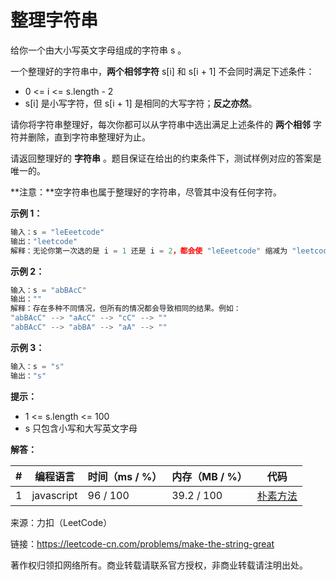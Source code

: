 # 整理字符串

给你一个由大小写英文字母组成的字符串 s 。

一个整理好的字符串中，**两个相邻字符** s[i] 和 s[i + 1] 不会同时满足下述条件：

- 0 <= i <= s.length - 2
- s[i] 是小写字符，但 s[i + 1] 是相同的大写字符；**反之亦然**。

请你将字符串整理好，每次你都可以从字符串中选出满足上述条件的 **两个相邻** 字符并删除，直到字符串整理好为止。

请返回整理好的 **字符串** 。题目保证在给出的约束条件下，测试样例对应的答案是唯一的。

**注意：**空字符串也属于整理好的字符串，尽管其中没有任何字符。

**示例 1：**

``` javascript
输入：s = "leEeetcode"
输出："leetcode"
解释：无论你第一次选的是 i = 1 还是 i = 2，都会使 "leEeetcode" 缩减为 "leetcode" 。
```

**示例 2：**

``` javascript
输入：s = "abBAcC"
输出：""
解释：存在多种不同情况，但所有的情况都会导致相同的结果。例如：
"abBAcC" --> "aAcC" --> "cC" --> ""
"abBAcC" --> "abBA" --> "aA" --> ""
```

**示例 3：**

``` javascript
输入：s = "s"
输出："s"
```

**提示：**

- 1 <= s.length <= 100
- s 只包含小写和大写英文字母

**解答：**

**#**|**编程语言**|**时间（ms / %）**|**内存（MB / %）**|**代码**
--|--|--|--|--
1|javascript|96 / 100|39.2 / 100|[朴素方法](./javascript/ac_v1.js)

来源：力扣（LeetCode）

链接：https://leetcode-cn.com/problems/make-the-string-great

著作权归领扣网络所有。商业转载请联系官方授权，非商业转载请注明出处。
